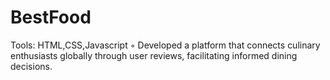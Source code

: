 # BestFood
Tools: HTML,CSS,Javascript 
◦ Developed a platform that connects culinary enthusiasts globally through user reviews, facilitating informed dining decisions.
